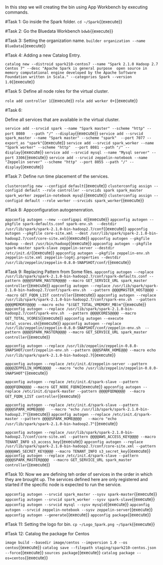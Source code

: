 In this step we will creating the bin using App Workbench by executing commands.

#Task 1:
Go inside the Spark folder.
`cd ~/Spark`{{execute}}

#Task 2:
Go the Bluedata Workbench
`bdwb`{{execute}}

#Task 3:
Setting the organization name.
`builder organization --name BlueData`{{execute}}

#Task 4:
Adding a new Catalog Entry.

`catalog new --distroid spark210-centos7 --name "Spark 2.1.0 Hadoop 2.7 Centos 7" --desc "Apache Spark is general purpose  open source in memory computational engine developed by the Apache Software Foundation written in Scala." --categories Spark --version 1.0`{{execute}}

#Task 5:
Define all node roles for the virtual cluster.

`role add controller 1`{{execute}}
`role add worker 0+`{{execute}}


#Task 6:

Define all services that are available in the virtual cluster.

`service add --srvcid spark --name "Spark master" --scheme "http" --port 8080   --path "/" --display`{{execute}}
`service add --srvcid spark_master --name "Spark master" --scheme "spark"  --port 7077 --export_as "spark"`{{execute}}
`service add --srvcid spark_worker --name "Spark worker" --scheme "http"  --port 8081 --path "/" --display`{{execute}}
`service add --srvcid mysql --name "Mysql server" --port 3306`{{execute}}
`service add --srvcid zeppelin-notebook --name "Zeppelin server" --scheme "http" --port 8055 --path "/" --display`{{execute}}

#Task 7:
Define run time placement of the services.

`clusterconfig new --configid default`{{execute}}
`clusterconfig assign --configid default --role controller --srvcids spark spark_master spark_worker zeppelin-notebook mysql`{{execute}}
`clusterconfig assign --configid default --role worker --srvcids spark_worker`{{execute}}


#Task 8:
Appconfiguration autogenenration.

`appconfig autogen --new --configapi 4`{{execute}}
`appconfig autogen --pkgfile spark-defaults.conf spark-env.sh  --destdir /usr/lib/spark/spark-2.1.0-bin-hadoop2.7/conf`{{execute}}
`appconfig autogen --pkgfile core-site.xml --dest /usr/lib/spark/spark-2.1.0-bin-hadoop2.7/conf/core-site.xml`{{execute}}
`appconfig autogen --pkgfile hadoop --dest /usr/bin/hadoop`{{execute}}
`appconfig autogen --pkgfile spark-master spark-slave zeppelin-server --destdir /etc/init.d/`{{execute}}
`appconfig autogen --pkgfile zeppelin-env.sh zeppelin-site.xml zeppelin-log4j.properties --destdir /usr/lib/zeppelin/zeppelin-0.8.0-SNAPSHOT/conf/`{{execute}}

#Task 9:
Replacing Pattern from Some files.
`appconfig autogen --replace /usr/lib/spark/spark-2.1.0-bin-hadoop2.7/conf/spark-defaults.conf --pattern @@@@SPARK_MASTER@@@@ --macro GET_SERVICE_URL spark_master controller`{{execute}}
`appconfig autogen --replace /usr/lib/spark/spark-2.1.0-bin-hadoop2.7/conf/spark-env.sh  --pattern @@@@MASTER_HOST@@@@ --macro GET_FQDN_LIST controller`{{execute}}
`appconfig autogen --replace /usr/lib/spark/spark-2.1.0-bin-hadoop2.7/conf/spark-env.sh  --pattern @@@@MEMORY@@@@ --macro echo "$(GET_TOTAL_VMEMORY_MB)m"`{{execute}}
`appconfig autogen --replace /usr/lib/spark/spark-2.1.0-bin-hadoop2.7/conf/spark-env.sh  --pattern @@@@CORES@@@@ --macro GET_TOTAL_VCORES`{{execute}}
`appconfig autogen --execute total_vcores.sh`{{execute}}
`appconfig autogen --replace /usr/lib/zeppelin/zeppelin-0.8.0-SNAPSHOT/conf/zeppelin-env.sh  --pattern @@@@SPARK_MASTER@@@@ --macro GET_SERVICE_URL spark_master controller`{{execute}}

`appconfig autogen --replace /usr/lib/zeppelin/zeppelin-0.8.0-SNAPSHOT/conf/zeppelin-env.sh --pattern @@@SPARK_HOME@@@ --macro echo /usr/lib/spark/spark-2.1.0-bin-hadoop2.7`{{execute}}

`appconfig autogen --replace /etc/init.d/zeppelin-server --pattern @@@@ZEPPELIN_HOME@@@@  --macro "echo /usr/lib/zeppelin/zeppelin-0.8.0-SNAPSHOT"`{{execute}}


`appconfig autogen --replace /etc/init.d/spark-slave --pattern @@@@FQDN@@@@ --macro GET_NODE_FQDN`{{execute}}
`appconfig autogen --replace /etc/init.d/spark-master --pattern @@@@FQDN@@@@  --macro GET_FQDN_LIST controller`{{execute}}

`appconfig autogen --replace /etc/init.d/spark-slave --pattern @@@@SPARK_HOME@@@@   --macro "echo /usr/lib/spark/spark-2.1.0-bin-hadoop2.7"`{{execute}}
`appconfig autogen --replace /etc/init.d/spark-master --pattern @@@@SPARK_HOME@@@@   --macro "echo /usr/lib/spark/spark-2.1.0-bin-hadoop2.7"`{{execute}}

`appconfig autogen --replace /usr/lib/spark/spark-2.1.0-bin-hadoop2.7/conf/core-site.xml --pattern @@@@AWS_ACCESS_KEY@@@@ --macro TENANT_INFO s3_access_key`{{execute}}
`appconfig autogen --replace /usr/lib/spark/spark-2.1.0-bin-hadoop2.7/conf/core-site.xml --pattern @@@@AWS_SECRET_KEY@@@@ --macro TENANT_INFO s3_secret_key`{{execute}}
`appconfig autogen --replace /etc/init.d/spark-slave --pattern @@@@SPARK_MASTER@@@@  --macro GET_SERVICE_URL spark_master controller`{{execute}}


#Task 10:
Now we are defining teh order of services in the order in which they are brought up.
The services defined here are only registered and started if the specific node is expected to run the service.

`appconfig autogen --srvcid spark_master --sysv spark-master`{{execute}}
`appconfig autogen --srvcid spark_worker --sysv spark-slave`{{execute}}
`appconfig autogen --srvcid mysql --sysv mysqld`{{execute}}
`appconfig autogen --srvcid zeppelin-notebook --sysv zeppelin-server`{{execute}}
`appconfig autogen --generate`{{execute}}
`appconfig package`{{execute}}


#Task 11:
Setting the logo for bin.
`cp ~/Logo_Spark.png ~/Spark`{{execute}}

#Task 12:
Catalog the package for Centos

`image build --basedir image/centos --imgversion 1.0 --os centos`{{execute}}
`catalog save --filepath staging/spark210-centos.json --force`{{execute}}
`sources package`{{execute}}
`catalog package --os=centos`{{execute}} 
